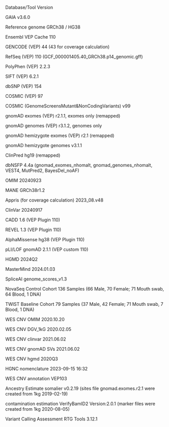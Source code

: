 Database/Tool	Version

GAIA	v3.6.0

Reference genome	GRCh38 / HG38

Ensembl VEP Cache	110

GENCODE (VEP)	44 (43 for coverage calculation)

RefSeq (VEP)	110 (GCF_000001405.40_GRCh38.p14_genomic.gff)

PolyPhen (VEP)	2.2.3

SIFT (VEP)	6.2.1

dbSNP (VEP)	154

COSMIC (VEP)	97

COSMIC (GenomeScreensMutant&NonCodingVariants)	v99

gnomAD exomes (VEP)	r2.1.1, exomes only (remapped)

gnomAD genomes (VEP)	r3.1.2, genomes only

gnomAD hemizygote exomes (VEP)	r2.1 (remapped)

gnomAD hemizygote genomes	v3.1.1

ClinPred	hg19 (remapped)

dbNSFP	4.4a (gnomad_exomes_nhomalt, gnomad_genomes_nhomalt, VEST4, MutPred2, BayesDel_noAF)

OMIM	20240923

MANE	GRCh38r1.2

Appris (for coverage calculation)	2023_08.v48

ClinVar	20240917

CADD	1.6 (VEP Plugin 110)

REVEL	1.3 (VEP Plugin 110)

AlphaMissense	hg38 (VEP Plugin 110)

pLI/LOF	gnomAD 2.1.1 (VEP custom 110)

HGMD	2024Q2

MasterMind	2024.01.03

SpliceAI	genome_scores_v1.3

NovaSeq Control Cohort	136 Samples (66 Male, 70 Female; 71 Mouth swab, 64 Blood, 1 DNA)

TWIST Baseline Cohort	79 Samples (37 Male, 42 Female; 71 Mouth swab, 7 Blood, 1 DNA)

WES CNV OMIM 2020.10.20

WES CNV DGV_1kG	2020.02.05

WES CNV clinvar	2021.06.02

WES CNV gnomAD SVs	2021.06.02

WES CNV hgmd	2020Q3

HGNC nomenclature	2023-09-15 16:32

WES CNV annotation	VEP103

Ancestry Estimate	somalier v0.2.19 (sites file gnomad.exomes.r2.1 were created from 1kg 2019-02-19)

contamination estimation	VerifyBamID2 Version:2.0.1 (marker files were created from 1kg 2020-08-05)

Variant Calling Assessment	RTG Tools 3.12.1
